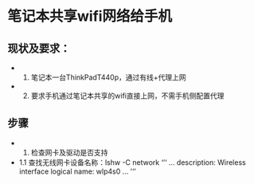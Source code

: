 # 笔记本共享wifi网络给手机

## 现状及要求：
* 1. 笔记本一台ThinkPadT440p，通过有线+代理上网
* 2. 要求手机通过笔记本共享的wifi直接上网，不需手机侧配置代理

## 步骤
 * 1. 检查网卡及驱动是否支持
  * 1.1 查找无线网卡设备名称：lshw -C network
‘’‘
        ...
        description: Wireless interface
        logical name: wlp4s0
        ...
’‘’

